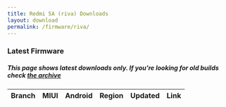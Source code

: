 ```yaml
---
title: Redmi 5A (riva) Downloads
layout: download
permalink: /firmware/riva/
---
```


### Latest Firmware
##### This page shows latest downloads only. If you're looking for old builds check [the archive](/archive/firmware/riva/)


<div class="table-responsive-md" id="table-wrapper">
<table id="firmware" class="compact table table-striped table-hover table-sm">
    <thead class="thead-dark">
        <tr>
            <th>Branch</th>
            <th>MIUI</th>
            <th>Android</th>
            <th>Region</th>
            <th>Updated</th>
            <th>Link</th>
        </tr>
    </thead>
    <script>loadFirmwareDownloads('riva', 'latest')</script>
</table>
</div>
